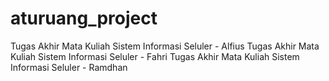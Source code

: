 # aturuang_project
Tugas Akhir Mata Kuliah Sistem Informasi Seluler - Alfius
Tugas Akhir Mata Kuliah Sistem Informasi Seluler - Fahri
Tugas Akhir Mata Kuliah Sistem Informasi Seluler - Ramdhan
